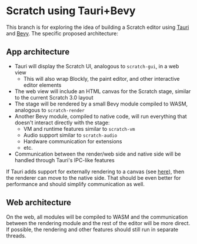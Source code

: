 # Scratch using Tauri+Bevy

This branch is for exploring the idea of building a Scratch editor using [Tauri](https://tauri.app/) and
[Bevy](https://bevyengine.org/). The specific proposed architecture:

## App architecture

* Tauri will display the Scratch UI, analogous to `scratch-gui`, in a web view
  * This will also wrap Blockly, the paint editor, and other interactive editor elements
* The web view will include an HTML canvas for the Scratch stage, similar to the current Scratch 3.0 layout
* The stage will be rendered by a small Bevy module compiled to WASM, analogous to `scratch-render`
* Another Bevy module, compiled to native code, will run everything that doesn't interact directly with the stage:
  * VM and runtime features similar to `scratch-vm`
  * Audio support similar to `scratch-audio`
  * Hardware communication for extensions
  * etc.
* Communication between the render/web side and native side will be handled through Tauri's IPC-like features

If Tauri adds support for externally rendering to a canvas (see
[here](https://github.com/tauri-apps/wry/discussions/284)), then the renderer can move to the native side. That should
be even better for performance and should simplify communication as well.

## Web architecture

On the web, all modules will be compiled to WASM and the communication between the rendering module and the rest of
the editor will be more direct. If possible, the rendering and other features should still run in separate threads.
